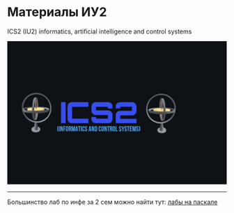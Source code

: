 # Материалы ИУ2
ICS2 (IU2) informatics, artificial intelligence and control systems

![ICS2_LOGO.jpeg](images/ics2_logo.jpeg)
____
Большинство лаб по инфе за 2 сем можно найти тут:
[лабы на паскале](https://github.com/ond-first)
